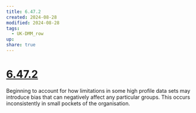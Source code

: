 ```yaml
---
title: 6.47.2
created: 2024-08-28
modified: 2024-08-28
tags:
  - UK-DMM_row
up: 
share: true
---
```

# [6.47.2](6.47.2.md)

Beginning to account for how limitations in some high profile data sets may introduce bias that can negatively affect any particular groups. This occurs inconsistently in small pockets of the organisation.
